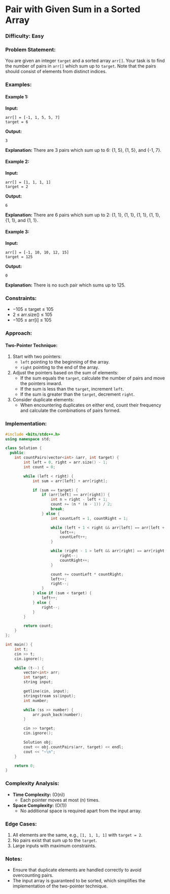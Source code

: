 # Pair with Given Sum in a Sorted Array

### Difficulty: Easy

### Problem Statement:
You are given an integer `target` and a sorted array `arr[]`. Your task is to find the number of pairs in `arr[]` which sum up to `target`. Note that the pairs should consist of elements from distinct indices.

### Examples:

#### Example 1:
**Input:**
```plaintext
arr[] = [-1, 1, 5, 5, 7]
target = 6
```
**Output:**
```plaintext
3
```
**Explanation:**
There are 3 pairs which sum up to 6: {1, 5}, {1, 5}, and {-1, 7}.

#### Example 2:
**Input:**
```plaintext
arr[] = [1, 1, 1, 1]
target = 2
```
**Output:**
```plaintext
6
```
**Explanation:**
There are 6 pairs which sum up to 2: {1, 1}, {1, 1}, {1, 1}, {1, 1}, {1, 1}, and {1, 1}.

#### Example 3:
**Input:**
```plaintext
arr[] = [-1, 10, 10, 12, 15]
target = 125
```
**Output:**
```plaintext
0
```
**Explanation:**
There is no such pair which sums up to 125.

### Constraints:
- −105 ≤ target ≤ 105
- 2 ≤ arr.size() ≤ 105
- −105 ≤ arr[i] ≤ 105

### Approach:

#### **Two-Pointer Technique**:
1. Start with two pointers:
   - `left` pointing to the beginning of the array.
   - `right` pointing to the end of the array.
2. Adjust the pointers based on the sum of elements:
   - If the sum equals the `target`, calculate the number of pairs and move the pointers inward.
   - If the sum is less than the `target`, increment `left`.
   - If the sum is greater than the `target`, decrement `right`.
3. Consider duplicate elements:
   - When encountering duplicates on either end, count their frequency and calculate the combinations of pairs formed.

### Implementation:
```cpp
#include <bits/stdc++.h>
using namespace std;

class Solution {
  public:
    int countPairs(vector<int> &arr, int target) {
        int left = 0, right = arr.size() - 1;
        int count = 0;

        while (left < right) {
            int sum = arr[left] + arr[right];

            if (sum == target) {
                if (arr[left] == arr[right]) {
                    int n = right - left + 1;
                    count += (n * (n - 1)) / 2;
                    break;
                } else {
                    int countLeft = 1, countRight = 1;

                    while (left + 1 < right && arr[left] == arr[left + 1]) {
                        left++;
                        countLeft++;
                    }

                    while (right - 1 > left && arr[right] == arr[right - 1]) {
                        right--;
                        countRight++;
                    }

                    count += countLeft * countRight;
                    left++;
                    right--;
                }
            } else if (sum < target) {
                left++;
            } else {
                right--;
            }
        }

        return count;
    }
};

int main() {
    int t;
    cin >> t;
    cin.ignore();

    while (t--) {
        vector<int> arr;
        int target;
        string input;

        getline(cin, input);
        stringstream ss(input);
        int number;

        while (ss >> number) {
            arr.push_back(number);
        }

        cin >> target;
        cin.ignore();

        Solution obj;
        cout << obj.countPairs(arr, target) << endl;
        cout << "~\n";
    }

    return 0;
}
```

### Complexity Analysis:
- **Time Complexity:** \(O(n)\)
  - Each pointer moves at most \(n\) times.
- **Space Complexity:** \(O(1)\)
  - No additional space is required apart from the input array.

### Edge Cases:
1. All elements are the same, e.g., `[1, 1, 1, 1]` with `target = 2`.
2. No pairs exist that sum up to the `target`.
3. Large inputs with maximum constraints.

### Notes:
- Ensure that duplicate elements are handled correctly to avoid overcounting pairs.
- The input array is guaranteed to be sorted, which simplifies the implementation of the two-pointer technique.
